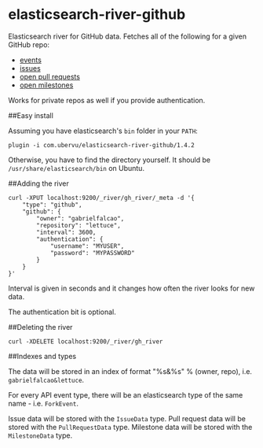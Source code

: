elasticsearch-river-github
==========================

Elasticsearch river for GitHub data. Fetches all of the following for
a given GitHub repo:

* [events](http://developer.github.com/v3/activity/events/)
* [issues](http://developer.github.com/v3/issues/#list-issues-for-a-repository)
* [open pull requests](http://developer.github.com/v3/pulls/#list-pull-requests)
* [open milestones](http://developer.github.com/v3/issues/milestones/)

Works for private repos as well if you provide authentication.

##Easy install

Assuming you have elasticsearch's `bin` folder in your `PATH`:

```
plugin -i com.ubervu/elasticsearch-river-github/1.4.2
```

Otherwise, you have to find the directory yourself. It should be
`/usr/share/elasticsearch/bin` on Ubuntu.

##Adding the river

```
curl -XPUT localhost:9200/_river/gh_river/_meta -d '{
    "type": "github",
    "github": {
        "owner": "gabrielfalcao",
        "repository": "lettuce",
        "interval": 3600,
        "authentication": {
            "username": "MYUSER",
            "password": "MYPASSWORD"
        }
    }
}'
```

Interval is given in seconds and it changes how often the river looks for new data.

The authentication bit is optional.

##Deleting the river

```
curl -XDELETE localhost:9200/_river/gh_river
```

##Indexes and types

The data will be stored in an index of format "%s&%s" % (owner, repo), i.e.
`gabrielfalcao&lettuce`.

For every API event type, there will be an elasticsearch type of the same name -
i.e. `ForkEvent`.

Issue data will be stored with the `IssueData` type. Pull request data will be stored
with the `PullRequestData` type. Milestone data will be stored with the `MilestoneData`
type.

